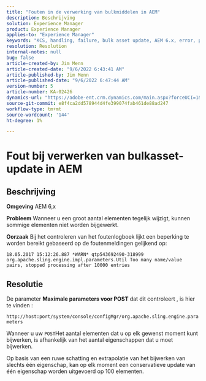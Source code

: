 ```yaml
---
title: "Fouten in de verwerking van bulkmiddelen in AEM"
description: Beschrijving
solution: Experience Manager
product: Experience Manager
applies-to: "Experience Manager"
keywords: "KCS, handling, failure, bulk asset update, AEM 6.x, error, parameter, Maximum POST Parameters, 100"
resolution: Resolution
internal-notes: null
bug: false
article-created-by: Jim Menn
article-created-date: "9/6/2022 6:43:41 AM"
article-published-by: Jim Menn
article-published-date: "9/6/2022 6:47:44 AM"
version-number: 5
article-number: KA-02426
dynamics-url: "https://adobe-ent.crm.dynamics.com/main.aspx?forceUCI=1&pagetype=entityrecord&etn=knowledgearticle&id=2a24b83c-af2d-ed11-9db1-0022480866ad"
source-git-commit: e8f4ca2dd578944d4fe399074fab461de88ad247
workflow-type: tm+mt
source-wordcount: '144'
ht-degree: 1%

---
```


# Fout bij verwerken van bulkasset-update in AEM

## Beschrijving


<b>Omgeving</b>
AEM 6,x

<b>Probleem</b>
Wanneer u een groot aantal elementen tegelijk wijzigt, kunnen sommige elementen niet worden bijgewerkt.

<b>Oorzaak</b>
Bij het controleren van het foutenlogboek lijkt een beperking te worden bereikt gebaseerd op de foutenmeldingen gelijkend op:

`18.05.2017 15:12:26.887 *WARN* qtp543692490-318999 org.apache.sling.engine.impl.parameters.Util Too many name/value pairs, stopped processing after 10000 entries`


## Resolutie


De parameter <b>Maximale parameters voor POST</b> dat dit controleert , is hier te vinden :

`http://host:port/system/console/configMgr/org.apache.sling.engine.parameters`

Wanneer u uw `POST`Het aantal elementen dat u op elk gewenst moment kunt bijwerken, is afhankelijk van het aantal eigenschappen dat u moet bijwerken.

Op basis van een ruwe schatting en extrapolatie van het bijwerken van slechts één eigenschap, kan op elk moment een conservatieve update van één eigenschap worden uitgevoerd op 100 elementen.
